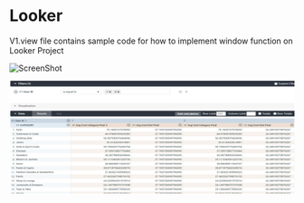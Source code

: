 # Looker

V1.view file contains sample code for how to implement window function on Looker Project  



![ScreenShot](https://raw.github.com/{ozukun}/{Looker}/{master}/{Capture1.PNG})



<img src="https://github.com/ozukun/Looker/blob/master/Capture1.PNG" width="900" height="200"/>
